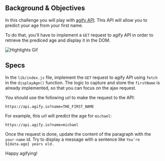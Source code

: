## Background & Objectives

In this challenge you will play with [agify API](https://agify.io/).
This API will allow you to predict your age from your first name.

To do that, you'll have to implement a `GET` request to agify API in order to retrieve the prediced age and display it in the DOM.

![Highlights Gif](https://raw.githubusercontent.com/lewagon/fullstack-images/master/frontend/your-age-from-your-name.gif)

## Specs

In the `lib/index.js` file, implement the `GET` request to agify API using `fetch` in the `displayAge()` function. The logic to capture and store the `firstName` is already implemented, so that you can focus on the ajax request.

You should use the following url to make the request to the API:

```
https://api.agify.io?name=THE_FIRST_NAME
```

For example, this url will predict the age for `michael`:

```
https://api.agify.io?name=michael
```

Once the request is done, update the content of the paragraph with the `your-name` id. Try to display a message with a sentence like `You're ${data.age} years old.`


Happy agifying!
